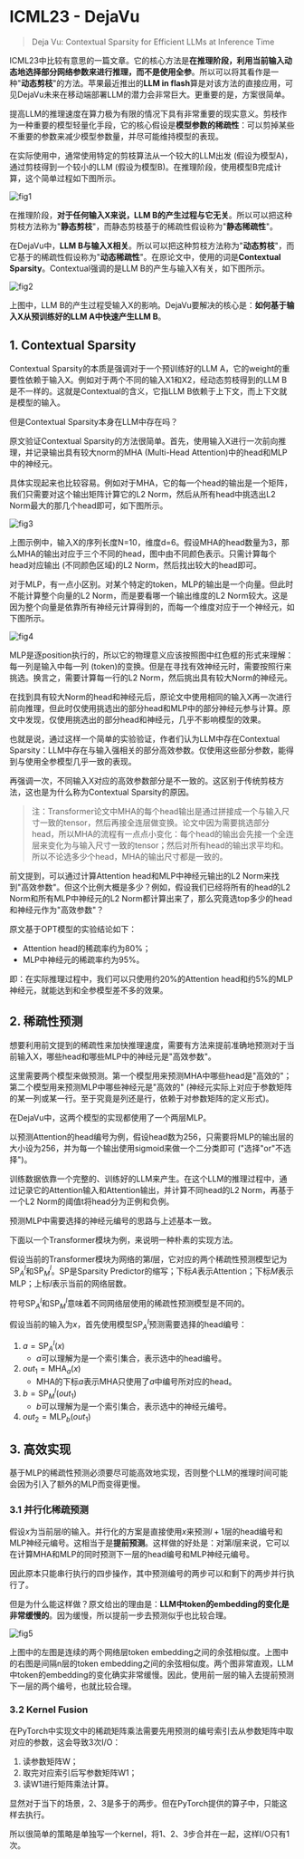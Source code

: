 # ICML23 - DejaVu

> Deja Vu: Contextual Sparsity for Efficient LLMs at Inference Time

ICML23中比较有意思的一篇文章。它的核心方法是**在推理阶段，利用当前输入动态地选择部分网络参数来进行推理，而不是使用全参**。所以可以将其看作是一种"**动态剪枝**"的方法。苹果最近推出的**LLM in flash**算是对该方法的直接应用，可见DejaVu未来在移动端部署LLM的潜力会非常巨大。更重要的是，方案很简单。

提高LLM的推理速度在算力极为有限的情况下具有非常重要的现实意义。剪枝作为一种重要的模型轻量化手段，它的核心假设是**模型参数的稀疏性**：可以剪掉某些不重要的参数来减少模型参数量，并尽可能维持模型的表现。

在实际使用中，通常使用特定的剪枝算法从一个较大的LLM出发 (假设为模型A)，通过剪枝得到一个较小的LLM (假设为模型B)。在推理阶段，使用模型B完成计算，这个简单过程如下图所示。

![fig1](../../assets/MLSys/MLServing/icml23-DejaVu-fig1.png)

在推理阶段，**对于任何输入X来说，LLM B的产生过程与它无关**。所以可以把这种剪枝方法称为"**静态剪枝**"，而静态剪枝基于的稀疏性假设称为"**静态稀疏性**"。

在DejaVu中，**LLM B与输入X相关**。所以可以把这种剪枝方法称为"**动态剪枝**"，而它基于的稀疏性假设称为"**动态稀疏性**"。在原论文中，使用的词是**Contextual Sparsity**。Contextual强调的是LLM B的产生与输入X有关，如下图所示。

![fig2](../../assets/MLSys/MLServing/icml23-DejaVu-fig2.png)

上图中，LLM B的产生过程受输入X的影响。DejaVu要解决的核心是：**如何基于输入X从预训练好的LLM A中快速产生LLM B**。

## 1. Contextual Sparsity

Contextual Sparsity的本质是强调对于一个预训练好的LLM A，它的weight的重要性依赖于输入X。例如对于两个不同的输入X1和X2，经动态剪枝得到的LLM B是不一样的。这就是Contextual的含义，它指LLM B依赖于上下文，而上下文就是模型的输入。

但是Contextual Sparsity本身在LLM中存在吗？

原文验证Contextual Sparsity的方法很简单。首先，使用输入X进行一次前向推理，并记录输出具有较大norm的MHA (Multi-Head Attention)中的head和MLP中的神经元。

具体实现起来也比较容易。例如对于MHA，它的每一个head的输出是一个矩阵，我们只需要对这个输出矩阵计算它的L2 Norm，然后从所有head中挑选出L2 Norm最大的那几个head即可，如下图所示。

![fig3](../../assets/MLSys/MLServing/icml23-DejaVu-fig3.png)

上图示例中，输入X的序列长度N=10，维度d=6。假设MHA的head数量为3，那么MHA的输出对应于三个不同的head，图中由不同颜色表示。只需计算每个head对应输出 (不同颜色区域)的L2 Norm，然后找出较大的head即可。

对于MLP，有一点小区别。对某个特定的token，MLP的输出是一个向量。但此时不能计算整个向量的L2 Norm，而是要看哪一个输出维度的L2 Norm较大。这是因为整个向量是依靠所有神经元计算得到的，而每一个维度对应于一个神经元，如下图所示。

![fig4](../../assets/MLSys/MLServing/icml23-DejaVu-fig4.png)

MLP是逐position执行的，所以它的物理意义应该按照图中红色框的形式来理解：每一列是输入中每一列 (token)的变换。但是在寻找有效神经元时，需要按照行来挑选。换言之，需要计算每一行的L2 Norm，然后挑出具有较大Norm的神经元。

在找到具有较大Norm的head和神经元后，原论文中使用相同的输入X再一次进行前向推理，但此时仅使用挑选出的部分head和MLP中的部分神经元参与计算。原文中发现，仅使用挑选出的部分head和神经元，几乎不影响模型的效果。

也就是说，通过这样一个简单的实验验证，作者们认为LLM中存在Contextual Sparsity：LLM中存在与输入强相关的部分高效参数。仅使用这些部分参数，能得到与使用全参模型几乎一致的表现。

再强调一次，不同输入X对应的高效参数部分是不一致的。这区别于传统剪枝方法，这也是为什么称为Contextual Sparsity的原因。

> 注：Transformer论文中MHA的每个head输出是通过拼接成一个与输入尺寸一致的tensor，然后再接全连层做变换。论文中因为需要挑选部分head，所以MHA的流程有一点点小变化：每个head的输出会先接一个全连层来变化为与输入尺寸一致的tensor；然后对所有head的输出求平均和。所以不论选多少个head，MHA的输出尺寸都是一致的。

前文提到，可以通过计算Attention head和MLP中神经元输出的L2 Norm来找到"高效参数"。但这个比例大概是多少？例如，假设我们已经将所有的head的L2 Norm和所有MLP中神经元的L2 Norm都计算出来了，那么究竟选top多少的head和神经元作为"高效参数"？

原文基于OPT模型的实验结论如下：
- Attention head的稀疏率约为80%；
- MLP中神经元的稀疏率约为95%。

即：在实际推理过程中，我们可以只使用约20%的Attention head和约5%的MLP神经元，就能达到和全参模型差不多的效果。

## 2. 稀疏性预测

想要利用前文提到的稀疏性来加快推理速度，需要有方法来提前准确地预测对于当前输入X，哪些head和哪些MLP中的神经元是"高效参数"。

这里需要两个模型来做预测。第一个模型用来预测MHA中哪些head是"高效的"；第二个模型用来预测MLP中哪些神经元是"高效的" (神经元实际上对应于参数矩阵的某一列或某一行。至于究竟是列还是行，依赖于对参数矩阵的定义形式)。

在DejaVu中，这两个模型的实现都使用了一个两层MLP。

以预测Attention的head编号为例，假设head数为256，只需要将MLP的输出层的大小设为256，并为每一个输出使用sigmoid来做一个二分类即可 ("选择"or"不选择")。

训练数据依靠一个完整的、训练好的LLM来产生。在这个LLM的推理过程中，通过记录它的Attention输入和Attention输出，并计算不同head的L2 Norm，再基于一个L2 Norm的阈值t将head分为正例和负例。

预测MLP中需要选择的神经元编号的思路与上述基本一致。

下面以一个Transformer模块为例，来说明一种朴素的实现方法。

假设当前的Transformer模块为网络的第$l$层，它对应的两个稀疏性预测模型记为$\text{SP}^{l}_{A}$和$\text{SP}^{l}_{M}$。$\text{SP}$是Sparsity Predictor的缩写；下标$A$表示Attention；下标$M$表示MLP；上标$l$表示当前的网络层数。

符号$\text{SP}^{l}_{A}$和$\text{SP}^{l}_{M}$意味着不同网络层使用的稀疏性预测模型是不同的。

假设当前的输入为$x$，首先使用模型$\text{SP}^{l}_{A}$预测需要选择的head编号：
1. $a=\text{SP}_{A}^{l}(x)$
    - $a$可以理解为是一个索引集合，表示选中的head编号。
2. $out_1=\text{MHA}_a(x)$
    - $\text{MHA}$的下标$a$表示MHA只使用了$a$中编号所对应的head。
3. $b=\text{SP}_{M}^{l}(out_1)$
    - $b$可以理解为是一个索引集合，表示选中的神经元编号。
4. $out_2=\text{MLP}_b(out_1)$

## 3. 高效实现

基于MLP的稀疏性预测必须要尽可能高效地实现，否则整个LLM的推理时间可能会因为引入了额外的MLP而变得更慢。

### 3.1 并行化稀疏预测

假设$x$为当前层$l$的输入。并行化的方案是直接使用$x$来预测$l+1$层的head编号和MLP神经元编号。这相当于是**提前预测**。这样做的好处是：对第$l$层来说，它可以在计算MHA和MLP的同时预测下一层的head编号和MLP神经元编号。

因此原本只能串行执行的四步操作，其中预测编号的两步可以和剩下的两步并行执行了。

但是为什么能这样做？原文给出的理由是：**LLM中token的embedding的变化是非常缓慢的**。因为缓慢，所以提前一步去预测似乎也比较合理。

![fig5](../../assets/MLSys/MLServing/icml23-DejaVu-fig5.png)

上图中的左图是连续的两个网络层token embedding之间的余弦相似度。上图中的右图是间隔n层的token embedding之间的余弦相似度。两个图非常直观，LLM中token的embedding的变化确实非常缓慢。因此，使用前一层的输入去提前预测下一层的两个编号，也就比较合理。

### 3.2 Kernel Fusion

在PyTorch中实现文中的稀疏矩阵乘法需要先用预测的编号索引去从参数矩阵中取对应的参数，这会导致3次I/O：
1. 读参数矩阵W；
2. 取完对应索引后写参数矩阵W1；
3. 读W1进行矩阵乘法计算。

显然对于当下的场景，2、3是多于的两步。但在PyTorch提供的算子中，只能这样去执行。

所以很简单的策略是单独写一个kernel，将1、2、3步合并在一起，这样I/O只有1次。
